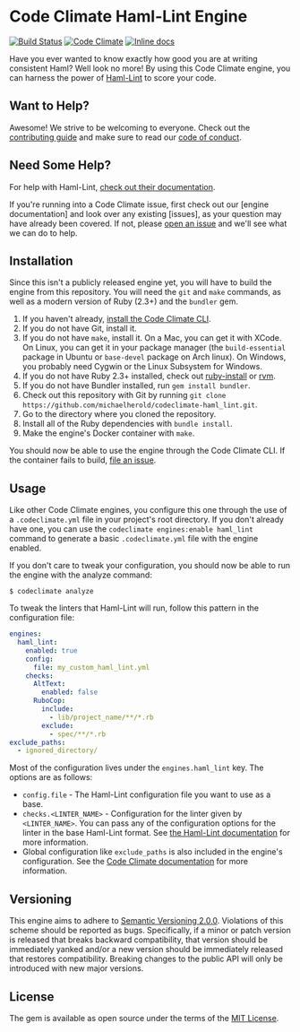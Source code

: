 # Code Climate Haml-Lint Engine

[![Build Status](https://travis-ci.org/michaelherold/codeclimate-haml_lint.svg)][travis]
[![Code Climate](https://codeclimate.com/github/michaelherold/codeclimate-haml_lint/badges/gpa.svg)][codeclimate]
[![Inline docs](http://inch-ci.org/github/michaelherold/codeclimate-haml_lint.svg?branch=master)][inch]

[codeclimate]: https://codeclimate.com/github/michaelherold/codeclimate-haml_lint
[inch]: http://inch-ci.org/github/michaelherold/codeclimate-haml_lint
[travis]: https://travis-ci.org/michaelherold/codeclimate-haml_lint

Have you ever wanted to know exactly how good you are at writing consistent Haml? Well look no more! By using this Code Climate engine, you can harness the power of [Haml-Lint] to score your code.

[Haml-Lint]: https://github.com/brigade/haml-lint

## Want to Help?

Awesome! We strive to be welcoming to everyone. Check out the [contributing guide] and make sure to read our [code of conduct].

[contributing guide]: https://github.com/michaelherold/codeclimate-haml_lint/blob/master/CONTRIBUTING.md
[code of conduct]: https://github.com/michaelherold/codeclimate-haml_lint/blob/master/CODE_OF_CONDUCT.md

## Need Some Help?

For help with Haml-Lint, [check out their documentation].

If you're running into a Code Climate issue, first check out our [engine documentation] and look over any existing [issues], as your question may have already been covered. If not, please [open an issue] and we'll see what we can do to help.

[check out their documentation]: https://github.com/brigade/haml-lint
[open an issue]: https://github.com/michaelherold/codeclimate-haml_lint/issues

## Installation

Since this isn't a publicly released engine yet, you will have to build the engine from this repository. You will need the `git` and `make` commands, as well as a modern version of Ruby (2.3+) and the `bundler` gem.

1. If you haven't already, [install the Code Climate CLI].
2. If you do not have Git, install it.
3. If you do not have `make`, install it. On a Mac, you can get it with XCode. On Linux, you can get it in your package manager (the `build-essential` package in Ubuntu or `base-devel` package on Arch linux). On Windows, you probably need Cygwin or the Linux Subsystem for Windows.
4. If you do not have Ruby 2.3+ installed, check out [ruby-install] or [rvm].
5. If you do not have Bundler installed, run `gem install bundler`.
6. Check out this repository with Git by running `git clone https://github.com/michaelherold/codeclimate-haml_lint.git`.
7. Go to the directory where you cloned the repository.
8. Install all of the Ruby dependencies with `bundle install`.
9. Make the engine's Docker container with `make`.

You should now be able to use the engine through the Code Climate CLI. If the container fails to build, [file an issue].

[file an issue]: https://github.com/michaelherold/codeclimate-haml_lint/issues
[install the Code Climate CLI]: https://github.com/codeclimate/codeclimate
[ruby-install]: https://github.com/postmodern/ruby-install
[rvm]: https://github.com/rvm/rvm

## Usage

Like other Code Climate engines, you configure this one through the use of a `.codeclimate.yml` file in your project's root directory. If you don't already have one, you can use the `codeclimate engines:enable haml_lint` command to generate a basic `.codeclimate.yml` file with the engine enabled.

If you don't care to tweak your configuration, you should now be able to run the engine with the analyze command:

    $ codeclimate analyze

To tweak the linters that Haml-Lint will run, follow this pattern in the configuration file:

```yaml
engines:
  haml_lint:
    enabled: true
    config:
      file: my_custom_haml_lint.yml
    checks:
      AltText:
        enabled: false
      RuboCop:
        include:
          - lib/project_name/**/*.rb
        exclude:
          - spec/**/*.rb
exclude_paths:
  - ignored_directory/
```

Most of the configuration lives under the `engines.haml_lint` key. The options are as follows:

* `config.file` - The Haml-Lint configuration file you want to use as a base.
* `checks.<LINTER_NAME>` - Configuration for the linter given by `<LINTER_NAME>`. You can pass any of the configuration options for the linter in the base Haml-Lint format. See [the Haml-Lint documentation] for more information.
* Global configuration like `exclude_paths` is also included in the engine's configuration. See the [Code Climate documentation] for more information.

[the Haml-Lint documentation]: https://github.com/brigade/haml-lint#configuration
[Code Climate documentation]: https://docs.codeclimate.com/docs/configuring-your-code-climate-analysis

## Versioning

This engine aims to adhere to [Semantic Versioning 2.0.0][semver]. Violations of this scheme should be reported as bugs. Specifically, if a minor or patch version is released that breaks backward compatibility, that version should be immediately yanked and/or a new version should be immediately released that restores compatibility. Breaking changes to the public API will only be introduced with new major versions.

[semver]: http://semver.org/spec/v2.0.0.html

## License

The gem is available as open source under the terms of the [MIT License][license].

[license]: http://opensource.org/licenses/MIT.
